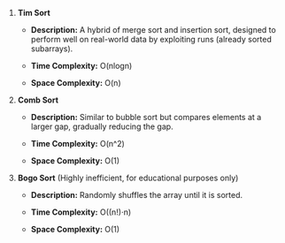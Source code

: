 
1. **Tim Sort**
    - **Description:** A hybrid of merge sort and insertion sort, designed to perform well on real-world data by exploiting runs (already sorted subarrays).
      
    - **Time Complexity:** O(nlog⁡n)
    - **Space Complexity:** O(n)
      
2. **Comb Sort**
    - **Description:** Similar to bubble sort but compares elements at a larger gap, gradually reducing the gap.
      
    - **Time Complexity:** O(n^2)
    - **Space Complexity:** O(1)
      
3. **Bogo Sort** (Highly inefficient, for educational purposes only)
    - **Description:** Randomly shuffles the array until it is sorted.
      
    - **Time Complexity:** O((n!)⋅n)
    - **Space Complexity:** O(1)
